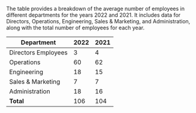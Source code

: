 The table provides a breakdown of the average number of employees in different departments for the years 2022 and 2021. It includes data for Directors, Operations, Engineering, Sales & Marketing, and Administration, along with the total number of employees for each year.


| Department          | 2022 | 2021 |
|---------------------|------|------|
| Directors Employees | 3    | 4    |
| Operations          | 60   | 62   |
| Engineering         | 18   | 15   |
| Sales & Marketing   | 7    | 7    |
| Administration      | 18   | 16   |
| **Total**           | 106  | 104  |